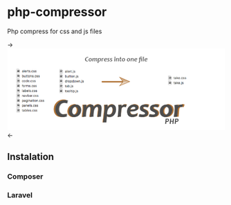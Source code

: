 

# php-compressor
Php compress for css and js files

->![php composer](assets/banner.png)<-

## Instalation

### Composer

### Laravel

```php


```